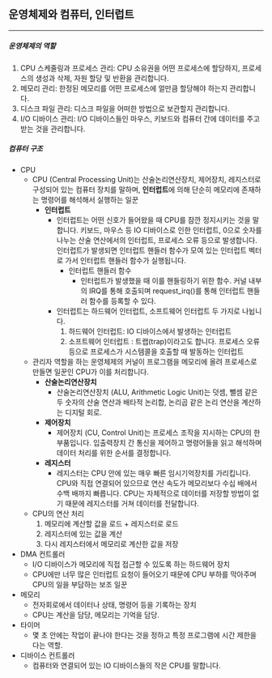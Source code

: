 ## 운영체제와 컴퓨터, 인터럽트

----

##### 운영체제의 역할

1. CPU 스케줄링과 프로세스 관리: CPU 소유권을 어떤 프로세스에 할당하지, 프로세스의 생성과 삭제, 자원 할당 및 반환을 관리합니다.
2. 메모리 관리: 한정된 메모리를 어떤 프로세스에 얼만큼 할당해야 하는지 관리합니다.
3. 디스크 파일 관리: 디스크 파일을 어떠한 방법으로 보관할지 관리합니다.
4. I/O 디바이스 관리: I/O 디바이스들인 마우스, 키보드와 컴퓨터 간에 데이터를 주고받는 것을 관리합니다.

##### 컴퓨터 구조

- CPU
  - CPU (Central Processing Unit)는 산술논리연산장치, 제어장치, 레지스터로 구성되어 있는 컴퓨터 장치를 말하며, 
    **인터럽트**에 의해 단순히 메모리에 존재하는 명령어를 해석해서 실행하는 일꾼
    - **인터럽트**
      - 인터럽트는 어떤 신호가 들어왔을 때 CPU를 잠깐 정지시키는 것을 말합니다.
        키보드, 마우스 등 IO 디바이스로 인한 인터럽트, 0으로 숫자를 나누는 산술 연산에서의 인터럽트, 프로세스 오류 등으로 발생합니다. 인터럽트가 발생되면 인터럽트 핸들러 함수가 모여 있는 인터럽트 벡터로 가서 인터럽트 핸들러 함수가 실행됩니다.
        - 인터럽트 핸들러 함수
          - 인터럽트가 발생했을 때 이를 핸들링하기 위한 함수.
            커널 내부의 IRQ를 통해 호출되며 request_irq()를 통해 인터럽트 핸들러 함수를 등록할 수 있다.
      - 인터럽트는 하드웨어 인터럽트, 소프트웨어 인터럽트 두 가지로 나뉩니다.
        1. 하드웨어 인터럽트: IO 디바이스에서 발생하는 인터럽트
        2. 소프트웨어 인터럽트 : 트랩(trap)이라고도 합니다. 프로세스 오류 등으로 프로세스가 시스템콜을 호출할 때 발동하는 인터럽트
  - 관리자 역할을 하는 운영체제의 커널이 프로그램을 메모리에 올려 프로세스로 만들면 일꾼인 CPU가 이를 처리합니다.
    - **산술논리연산장치**
      - 산술논리연산장치 (ALU, Arithmetic Logic Unit)는 덧셈, 뺄셈 같은 두 숫자의 산술 연산과 배타적 논리합, 논리곱 같은 논리 연산을 계산하는 디지털 회로.
    - **제어장치** 
      - 제어장치 (CU, Control Unit)는 프로세스 조작을 지시하는 CPU의 한 부품입니다. 입출력장치 간 통신을 제어하고 명령어들을 읽고 해석하며 데이터 처리를 위한 순서를 결정합니다.
    - **레지스터**
      - 레지스터는 CPU 안에 있는 매우 빠른 임시기억장치를 가리킵니다.
        CPU와 직접 연결되어 있으므로 연산 속도가 메모리보다 수십 배에서 수백 배까지 빠릅니다. CPU는 자체적으로 데이터를 저장할 방법이 없기 때문에 레지스터를 거쳐 데이터를 전달합니다.
  - CPU의 연산 처리
    1. 메모리에 계산할 값을 로드 + 레지스터로 로드
    2. 레지스터에 있는 값을 계산
    3. 다시 레지스터에서 메모리로 계산한 값을 저장
- DMA 컨트롤러
  - I/O 디바이스가 메모리에 직접 접근할 수 있도록 하는 하드웨어 장치
  - CPU에만 너무 많은 인터럽트 요청이 들어오기 때문에 CPU 부하를 막아주며 CPU의 일을 부담하는 보조 일꾼
- 메모리
  - 전자회로에서 데이터나 상태, 명령어 등을 기록하는 장치
  - CPU는 계산을 담당, 메모리는 기억을 담당.
- 타이머
  - 몇 초 안에는 작업이 끝나야 한다는 것을 정하고 특정 프로그램에 시간 제한을 다는 역할.
- 디바이스 컨트롤러
  - 컴퓨터와 연결되어 있는 IO 디바이스들의 작은 CPU를 말합니다.
